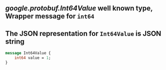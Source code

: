 *google.protobuf.Int64Value* well known type, Wrapper message for `int64`
---
The JSON representation for `Int64Value` is JSON string
---
```proto
message Int64Value {
    int64 value = 1;
}
```